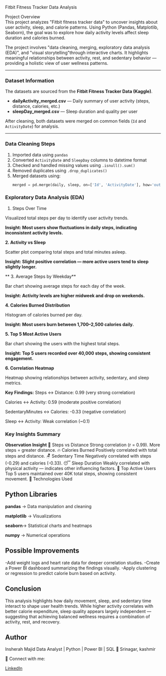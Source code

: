  Fitbit Fitness Tracker Data Analysis  

 Project Overview  
This project analyzes "Fitbit fitness tracker data" to uncover insights about user activity, sleep, and calorie patterns. Using Python (Pandas, Matplotlib, Seaborn), the goal was to explore how daily activity levels affect sleep duration and calories burned.  

The project involves "data cleaning, merging, exploratory data analysis (EDA)", and "visual storytelling"through interactive charts. It highlights meaningful relationships between activity, rest, and sedentary behavior — providing a holistic view of user wellness patterns.

---

### Dataset Information  
The datasets are sourced from the **Fitbit Fitness Tracker Data (Kaggle)**.  

- **dailyActivity_merged.csv** — Daily summary of user activity (steps, distance, calories, etc.)  
- **sleepDay_merged.csv** — Sleep duration and quality per user  

After cleaning, both datasets were merged on common fields (`Id` and `ActivityDate`) for analysis.

---

### Data Cleaning Steps  
1. Imported data using `pandas`  
2. Converted `ActivityDate` and `SleepDay` columns to datetime format  
3. Checked and handled missing values using `.isnull().sum()`  
4. Removed duplicates using `.drop_duplicates()`  
5. Merged datasets using:
   ```python
   merged = pd.merge(daily, sleep, on=['Id', 'ActivityDate'], how='outer')

### Exploratory Data Analysis (EDA)
1. Steps Over Time

Visualized total steps per day to identify user activity trends.

**Insight: Most users show fluctuations in daily steps, indicating inconsistent activity levels.**

**2. Activity vs Sleep**

Scatter plot comparing total steps and total minutes asleep.

**Insight: Slight positive correlation — more active users tend to sleep slightly longer.**

** 3. Average Steps by Weekday**

Bar chart showing average steps for each day of the week.

**Insight: Activity levels are higher midweek and drop on weekends.**

 **4. Calories Burned Distribution**

Histogram of calories burned per day.

**Insight: Most users burn between 1,700–2,500 calories daily.**

**5. Top 5 Most Active Users**

Bar chart showing the users with the highest total steps.

**Insight: Top 5 users recorded over 40,000 steps, showing consistent engagement.**

**6. Correlation Heatmap**

Heatmap showing relationships between activity, sedentary, and sleep metrics.

**Key Findings:**
Steps ↔ Distance: 0.99 (very strong correlation)

Calories ↔ Activity: 0.59 (moderate positive correlation)

SedentaryMinutes ↔ Calories: -0.33 (negative correlation)

Sleep ↔ Activity: Weak correlation (~0.1)

### Key Insights Summary
**Observation	Insight**
🏃 Steps vs Distance	Strong correlation (r = 0.99). More steps = greater distance.
🔥 Calories Burned	Positively correlated with total steps and distance.
🪑 Sedentary Time	Negatively correlated with steps (-0.29) and calories (-0.33).
😴 Sleep Duration	Weakly correlated with physical activity — indicates other influencing factors.
👣 Top Active Users	Top 5 users maintained over 40K total steps, showing consistent movement.
🧰 Technologies Used

## Python Libraries

**pandas** → Data manipulation and cleaning

**matplotlib** → Visualizations

**seaborn**→ Statistical charts and heatmaps

**numpy** → Numerical operations

## Possible Improvements
-Add weight logs and heart rate data for deeper correlation studies.
-Create a Power BI dashboard summarizing the findings visually.
-Apply clustering or regression to predict calorie burn based on activity.

## Conclusion

This analysis highlights how daily movement, sleep, and sedentary time interact to shape user health trends.
While higher activity correlates with better calorie expenditure, sleep quality appears largely independent — suggesting that achieving balanced wellness requires a combination of activity, rest, and recovery.

 ## Author

Insherah Majid
Data Analyst | Python | Power BI | SQL
📍 Srinagar, kashmir

🔗 Connect with me:

[LinkedIn](www.linkedin.com/in/insherah-majid-146496317)








